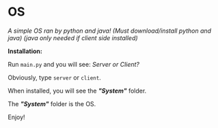 # OS
_A simple OS ran by python and java! (Must download/install python and java) (java only needed if client side installed)_

__Installation:__

Run `main.py` and you will see: _Server or Client?_

Obviously, type `server` or `client`.

When installed, you will see the ___"System"___ folder.

The ___"System"___ folder is the OS.

Enjoy!
